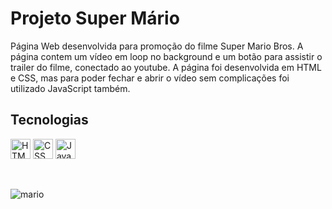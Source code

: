 <h1>Projeto Super Mário</h1>
<p>
  Página Web desenvolvida para promoção do filme Super Mario Bros. A página contem um vídeo em loop no background e um botão para assistir o trailer do filme, conectado ao youtube. A página foi desenvolvida em HTML e CSS, mas para poder fechar e abrir o vídeo sem complicações foi utilizado JavaScript também.
</p>

<h2>Tecnologias</h2>
  <span>
    <img height="32" src="https://user-images.githubusercontent.com/124257673/217507243-554f7e9b-9531-4f7c-8fab-98ec2d17c7c8.svg" alt="HTML5"/>
    <img height="32" src="https://user-images.githubusercontent.com/124257673/217507241-e77fa63c-fcac-471a-a3d6-430b76e47f10.svg" alt="CSS"/>
    <img height="32" src="https://user-images.githubusercontent.com/124257673/217507239-3552f262-fecc-4de2-9e1a-5b4446f68969.svg" alt="JavaScript"/>
</span>

<br>

<p>&nbsp</p>

![mario](https://user-images.githubusercontent.com/124257673/218194375-d7da7041-cf12-4bd5-9f86-019bf54bc8f0.jpeg)
